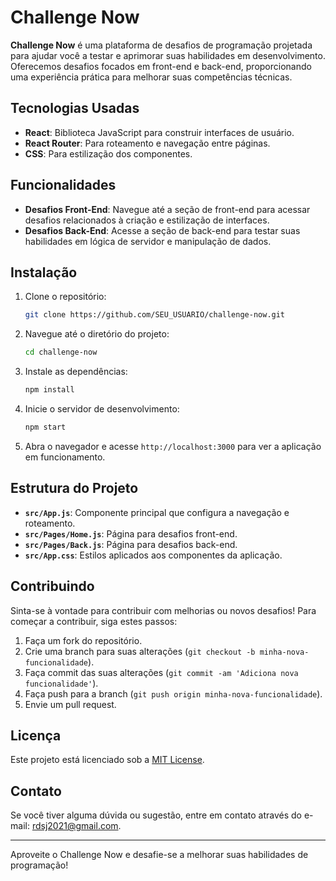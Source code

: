 # Challenge Now

**Challenge Now** é uma plataforma de desafios de programação projetada para ajudar você a testar e aprimorar suas habilidades em desenvolvimento. Oferecemos desafios focados em front-end e back-end, proporcionando uma experiência prática para melhorar suas competências técnicas.

## Tecnologias Usadas

- **React**: Biblioteca JavaScript para construir interfaces de usuário.
- **React Router**: Para roteamento e navegação entre páginas.
- **CSS**: Para estilização dos componentes.

## Funcionalidades

- **Desafios Front-End**: Navegue até a seção de front-end para acessar desafios relacionados à criação e estilização de interfaces.
- **Desafios Back-End**: Acesse a seção de back-end para testar suas habilidades em lógica de servidor e manipulação de dados.

## Instalação

1. Clone o repositório:

    ```bash
    git clone https://github.com/SEU_USUARIO/challenge-now.git
    ```

2. Navegue até o diretório do projeto:

    ```bash
    cd challenge-now
    ```

3. Instale as dependências:

    ```bash
    npm install
    ```

4. Inicie o servidor de desenvolvimento:

    ```bash
    npm start
    ```

5. Abra o navegador e acesse `http://localhost:3000` para ver a aplicação em funcionamento.

## Estrutura do Projeto

- **`src/App.js`**: Componente principal que configura a navegação e roteamento.
- **`src/Pages/Home.js`**: Página para desafios front-end.
- **`src/Pages/Back.js`**: Página para desafios back-end.
- **`src/App.css`**: Estilos aplicados aos componentes da aplicação.

## Contribuindo

Sinta-se à vontade para contribuir com melhorias ou novos desafios! Para começar a contribuir, siga estes passos:

1. Faça um fork do repositório.
2. Crie uma branch para suas alterações (`git checkout -b minha-nova-funcionalidade`).
3. Faça commit das suas alterações (`git commit -am 'Adiciona nova funcionalidade'`).
4. Faça push para a branch (`git push origin minha-nova-funcionalidade`).
5. Envie um pull request.

## Licença

Este projeto está licenciado sob a [MIT License](LICENSE).

## Contato

Se você tiver alguma dúvida ou sugestão, entre em contato através do e-mail: [rdsj2021@gmail.com](mailto:rdspj2021@gmail.com).

---

Aproveite o Challenge Now e desafie-se a melhorar suas habilidades de programação!
